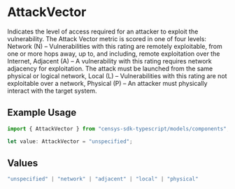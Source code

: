 # AttackVector

Indicates the level of access required for an attacker to exploit the vulnerability. The Attack Vector metric is scored in one of four levels: Network (N) – Vulnerabilities with this rating are remotely exploitable, from one or more hops away, up to, and including, remote exploitation over the Internet, Adjacent (A) – A vulnerability with this rating requires network adjacency for exploitation. The attack must be launched from the same physical or logical network, Local (L) – Vulnerabilities with this rating are not exploitable over a network, Physical (P) – An attacker must physically interact with the target system.

## Example Usage

```typescript
import { AttackVector } from "censys-sdk-typescript/models/components";

let value: AttackVector = "unspecified";
```

## Values

```typescript
"unspecified" | "network" | "adjacent" | "local" | "physical"
```
